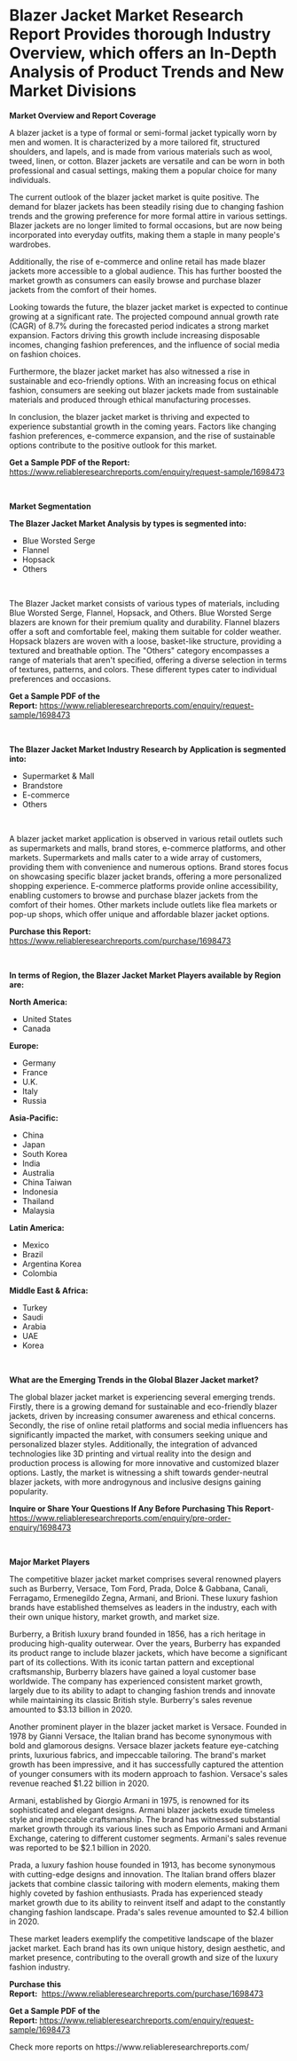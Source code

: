 <p><h1>Blazer Jacket Market Research Report Provides thorough Industry Overview, which offers an In-Depth Analysis of Product Trends and New Market Divisions</h1></p><p><strong>Market Overview and Report Coverage</strong></p>
<p><p>A blazer jacket is a type of formal or semi-formal jacket typically worn by men and women. It is characterized by a more tailored fit, structured shoulders, and lapels, and is made from various materials such as wool, tweed, linen, or cotton. Blazer jackets are versatile and can be worn in both professional and casual settings, making them a popular choice for many individuals.</p><p>The current outlook of the blazer jacket market is quite positive. The demand for blazer jackets has been steadily rising due to changing fashion trends and the growing preference for more formal attire in various settings. Blazer jackets are no longer limited to formal occasions, but are now being incorporated into everyday outfits, making them a staple in many people's wardrobes.</p><p>Additionally, the rise of e-commerce and online retail has made blazer jackets more accessible to a global audience. This has further boosted the market growth as consumers can easily browse and purchase blazer jackets from the comfort of their homes.</p><p>Looking towards the future, the blazer jacket market is expected to continue growing at a significant rate. The projected compound annual growth rate (CAGR) of 8.7% during the forecasted period indicates a strong market expansion. Factors driving this growth include increasing disposable incomes, changing fashion preferences, and the influence of social media on fashion choices.</p><p>Furthermore, the blazer jacket market has also witnessed a rise in sustainable and eco-friendly options. With an increasing focus on ethical fashion, consumers are seeking out blazer jackets made from sustainable materials and produced through ethical manufacturing processes.</p><p>In conclusion, the blazer jacket market is thriving and expected to experience substantial growth in the coming years. Factors like changing fashion preferences, e-commerce expansion, and the rise of sustainable options contribute to the positive outlook for this market.</p></p>
<p><strong>Get a Sample PDF of the Report:</strong> <a href="https://www.reliableresearchreports.com/enquiry/request-sample/1698473">https://www.reliableresearchreports.com/enquiry/request-sample/1698473</a></p>
<p>&nbsp;</p>
<p><strong>Market Segmentation</strong></p>
<p><strong>The Blazer Jacket Market Analysis by types is segmented into:</strong></p>
<p><ul><li>Blue Worsted Serge</li><li>Flannel</li><li>Hopsack</li><li>Others</li></ul></p>
<p>&nbsp;</p>
<p><p>The Blazer Jacket market consists of various types of materials, including Blue Worsted Serge, Flannel, Hopsack, and Others. Blue Worsted Serge blazers are known for their premium quality and durability. Flannel blazers offer a soft and comfortable feel, making them suitable for colder weather. Hopsack blazers are woven with a loose, basket-like structure, providing a textured and breathable option. The "Others" category encompasses a range of materials that aren't specified, offering a diverse selection in terms of textures, patterns, and colors. These different types cater to individual preferences and occasions.</p></p>
<p><strong>Get a Sample PDF of the Report:</strong>&nbsp;<a href="https://www.reliableresearchreports.com/enquiry/request-sample/1698473">https://www.reliableresearchreports.com/enquiry/request-sample/1698473</a></p>
<p>&nbsp;</p>
<p><strong>The Blazer Jacket Market Industry Research by Application is segmented into:</strong></p>
<p><ul><li>Supermarket & Mall</li><li>Brandstore</li><li>E-commerce</li><li>Others</li></ul></p>
<p>&nbsp;</p>
<p><p>A blazer jacket market application is observed in various retail outlets such as supermarkets and malls, brand stores, e-commerce platforms, and other markets. Supermarkets and malls cater to a wide array of customers, providing them with convenience and numerous options. Brand stores focus on showcasing specific blazer jacket brands, offering a more personalized shopping experience. E-commerce platforms provide online accessibility, enabling customers to browse and purchase blazer jackets from the comfort of their homes. Other markets include outlets like flea markets or pop-up shops, which offer unique and affordable blazer jacket options.</p></p>
<p><strong>Purchase this Report:</strong>&nbsp; <a href="https://www.reliableresearchreports.com/purchase/1698473">https://www.reliableresearchreports.com/purchase/1698473</a></p>
<p>&nbsp;</p>
<p><strong>In terms of Region, the Blazer Jacket Market Players available by Region are:</strong></p>
<p>
    <p> <strong> North America: </strong>
        <ul>
            <li>United States</li>
            <li>Canada</li>
        </ul>
        </p> 
    <p> <strong> Europe: </strong>
        <ul>
            <li>Germany</li>
            <li>France</li>
            <li>U.K.</li>
            <li>Italy</li>
            <li>Russia</li>
        </ul>
        </p> 
    <p> <strong> Asia-Pacific: </strong>
        <ul>
            <li>China</li>
            <li>Japan</li>
            <li>South Korea</li>
            <li>India</li>
            <li>Australia</li>
            <li>China Taiwan</li>
            <li>Indonesia</li>
            <li>Thailand</li>
            <li>Malaysia</li>
        </ul>
        </p> 
    <p> <strong> Latin America: </strong>
        <ul>
            <li>Mexico</li>
            <li>Brazil</li>
            <li>Argentina Korea</li>
            <li>Colombia</li>
        </ul>
        </p> 
    <p> <strong> Middle East & Africa: </strong>
        <ul>
            <li>Turkey</li>
            <li>Saudi</li>
            <li>Arabia</li>
            <li>UAE</li>
            <li>Korea</li>
        </ul>
    </p>
    </p>
<p>&nbsp;</p>
<p><strong>What are the Emerging Trends in the Global Blazer Jacket market?</strong></p>
<p><p>The global blazer jacket market is experiencing several emerging trends. Firstly, there is a growing demand for sustainable and eco-friendly blazer jackets, driven by increasing consumer awareness and ethical concerns. Secondly, the rise of online retail platforms and social media influencers has significantly impacted the market, with consumers seeking unique and personalized blazer styles. Additionally, the integration of advanced technologies like 3D printing and virtual reality into the design and production process is allowing for more innovative and customized blazer options. Lastly, the market is witnessing a shift towards gender-neutral blazer jackets, with more androgynous and inclusive designs gaining popularity.</p></p>
<p><strong>Inquire or Share Your Questions If Any Before Purchasing This Report</strong>- <a href="https://www.reliableresearchreports.com/enquiry/pre-order-enquiry/1698473">https://www.reliableresearchreports.com/enquiry/pre-order-enquiry/1698473</a></p>
<p>&nbsp;</p>
<p><strong>Major Market Players</strong></p>
<p><p>The competitive blazer jacket market comprises several renowned players such as Burberry, Versace, Tom Ford, Prada, Dolce & Gabbana, Canali, Ferragamo, Ermenegildo Zegna, Armani, and Brioni. These luxury fashion brands have established themselves as leaders in the industry, each with their own unique history, market growth, and market size.</p><p>Burberry, a British luxury brand founded in 1856, has a rich heritage in producing high-quality outerwear. Over the years, Burberry has expanded its product range to include blazer jackets, which have become a significant part of its collections. With its iconic tartan pattern and exceptional craftsmanship, Burberry blazers have gained a loyal customer base worldwide. The company has experienced consistent market growth, largely due to its ability to adapt to changing fashion trends and innovate while maintaining its classic British style. Burberry's sales revenue amounted to $3.13 billion in 2020.</p><p>Another prominent player in the blazer jacket market is Versace. Founded in 1978 by Gianni Versace, the Italian brand has become synonymous with bold and glamorous designs. Versace blazer jackets feature eye-catching prints, luxurious fabrics, and impeccable tailoring. The brand's market growth has been impressive, and it has successfully captured the attention of younger consumers with its modern approach to fashion. Versace's sales revenue reached $1.22 billion in 2020.</p><p>Armani, established by Giorgio Armani in 1975, is renowned for its sophisticated and elegant designs. Armani blazer jackets exude timeless style and impeccable craftsmanship. The brand has witnessed substantial market growth through its various lines such as Emporio Armani and Armani Exchange, catering to different customer segments. Armani's sales revenue was reported to be $2.1 billion in 2020.</p><p>Prada, a luxury fashion house founded in 1913, has become synonymous with cutting-edge designs and innovation. The Italian brand offers blazer jackets that combine classic tailoring with modern elements, making them highly coveted by fashion enthusiasts. Prada has experienced steady market growth due to its ability to reinvent itself and adapt to the constantly changing fashion landscape. Prada's sales revenue amounted to $2.4 billion in 2020.</p><p>These market leaders exemplify the competitive landscape of the blazer jacket market. Each brand has its own unique history, design aesthetic, and market presence, contributing to the overall growth and size of the luxury fashion industry.</p></p>
<p><strong>Purchase this Report:</strong>&nbsp;&nbsp;<a href="https://www.reliableresearchreports.com/purchase/1698473">https://www.reliableresearchreports.com/purchase/1698473</a></p>
<p></p>
<p><strong>Get a Sample PDF of the Report:</strong>&nbsp;<a href="https://www.reliableresearchreports.com/enquiry/request-sample/1698473">https://www.reliableresearchreports.com/enquiry/request-sample/1698473</a></p>
<p>Check more reports on https://www.reliableresearchreports.com/</p>